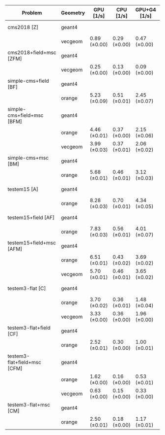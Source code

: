 | Problem                      | Geometry |    GPU [1/s] |    CPU [1/s] | GPU+G4 [1/s] | CPU+G4 [1/s] |     G4 [1/s] |
| ---------------------------- | -------- | ------------ | ------------ | ------------ | ------------ | ------------ |
| cms2018 [Z]                  | geant4   |              |              |              |              | 0.19 (±0.00) |
|                              | vecgeom  | 0.89 (±0.00) | 0.29 (±0.00) | 0.47 (±0.00) | 0.20 (±0.00) |              |
| cms2018+field+msc [ZFM]      | geant4   |              |              |              |              | 0.09 (±0.00) |
|                              | vecgeom  | 0.25 (±0.00) | 0.13 (±0.00) | 0.09 (±0.00) | 0.11 (±0.00) |              |
| simple-cms+field [BF]        | geant4   |              |              |              |              | 0.28 (±0.00) |
|                              | orange   | 5.23 (±0.09) | 0.51 (±0.01) | 2.45 (±0.07) | 0.34 (±0.00) |              |
| simple-cms+field+msc [BFM]   | geant4   |              |              |              |              | 0.24 (±0.00) |
|                              | orange   | 4.46 (±0.01) | 0.37 (±0.00) | 2.15 (±0.06) | 0.29 (±0.00) |              |
|                              | vecgeom  | 3.99 (±0.03) | 0.37 (±0.01) | 2.06 (±0.02) | 0.29 (±0.00) |              |
| simple-cms+msc [BM]          | geant4   |              |              |              |              | 0.34 (±0.01) |
|                              | orange   | 5.68 (±0.01) | 0.46 (±0.01) | 3.12 (±0.03) | 0.32 (±0.00) |              |
| testem15 [A]                 | geant4   |              |              |              |              | 0.42 (±0.01) |
|                              | orange   | 8.28 (±0.03) | 0.70 (±0.01) | 4.34 (±0.05) | 0.41 (±0.00) |              |
| testem15+field [AF]          | geant4   |              |              |              |              | 0.33 (±0.01) |
|                              | orange   | 7.83 (±0.03) | 0.56 (±0.01) | 4.01 (±0.07) | 0.38 (±0.00) |              |
| testem15+field+msc [AFM]     | geant4   |              |              |              |              | 0.28 (±0.00) |
|                              | orange   | 6.51 (±0.01) | 0.43 (±0.02) | 3.69 (±0.02) | 0.34 (±0.00) |              |
|                              | vecgeom  | 5.70 (±0.01) | 0.46 (±0.01) | 3.65 (±0.02) | 0.34 (±0.00) |              |
| testem3-flat [C]             | geant4   |              |              |              |              | 0.21 (±0.00) |
|                              | orange   | 3.70 (±0.02) | 0.36 (±0.01) | 1.48 (±0.04) | 0.21 (±0.00) |              |
|                              | vecgeom  | 3.33 (±0.00) | 0.36 (±0.00) | 1.96 (±0.00) | 0.22 (±0.00) |              |
| testem3-flat+field [CF]      | geant4   |              |              |              |              | 0.17 (±0.00) |
|                              | orange   | 2.52 (±0.01) | 0.30 (±0.00) | 1.00 (±0.01) | 0.20 (±0.00) |              |
| testem3-flat+field+msc [CFM] | geant4   |              |              |              |              | 0.11 (±0.00) |
|                              | orange   | 1.62 (±0.00) | 0.16 (±0.00) | 0.53 (±0.01) | 0.13 (±0.00) |              |
|                              | vecgeom  | 0.63 (±0.00) | 0.15 (±0.00) | 0.33 (±0.00) | 0.13 (±0.00) |              |
| testem3-flat+msc [CM]        | geant4   |              |              |              |              | 0.14 (±0.00) |
|                              | orange   | 2.50 (±0.01) | 0.18 (±0.00) | 1.17 (±0.01) | 0.15 (±0.00) |              |
